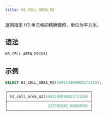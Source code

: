 ```yaml
---
title: H3_CELL_AREA_M2
---
```


返回指定 H3 单元格的精确面积，单位为平方米。

## 语法

```sql
H3_CELL_AREA_M2(h3)
```

## 示例

```sql
SELECT H3_CELL_AREA_M2(599119489002373119);

┌─────────────────────────────────────┐
│ h3_cell_area_m2(599119489002373119) │
├─────────────────────────────────────┤
│                  127785582.60809991 │
└─────────────────────────────────────┘
```